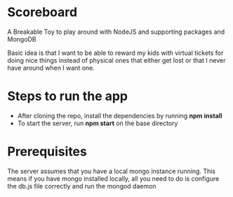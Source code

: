 Scoreboard
==============

A Breakable Toy to play around with NodeJS and supporting packages and MongoDB

Basic idea is that I want to be able to reward my kids with virtual tickets for doing nice things instead of physical ones that either get lost or that I never have around when I want one.

Steps to run the app
=====================
* After cloning the repo, install the dependencies by running **npm install**
* To start the server, run **npm start** on the base directory

Prerequisites
============
The server assumes that you have a local mongo instance running. This means if you have mongo installed locally, all you need to do is configure the db.js file correctly and run the mongod daemon
